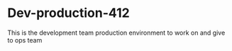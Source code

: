 # Dev-production-412
This is the development team production environment to work on and give to ops team
